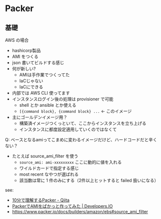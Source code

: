 # Packer

## 基礎
AWS の場合

- hashicorp製品
- AMI をつくる
- json 書いてビルドする感じ
- 何が新しい?
    - AMIは手作業でつくってた
    - IaCじゃない
    - IaCにできる
- 内部では AWS CLI 使ってます
- インスタンスログイン後の処理は provisioner で可能
    - shell とか ansible とか使える
    - `[{command block}, {command block} ...` ← このイメージ
- 主にゴールデンイメージ用？
    - 構築済イメージつくっといて、ここからインスタンスを立ち上げる
    - インスタンスに都度設定適用していくのではなくて

Q: ベースとなるamiってこまめに変わるイメージだけど、ハードコードだと辛くない？

- たとえば source_ami_filter を使う
    - `source_ami: ami-xxxxxxxxx` ここに動的に値を入れる
    - ワイルドカードで指定する感じ
    - most recent なやつが選ばれる
    - 該当数は常に 1 件のみにする（2件以上ヒットすると failed 扱いになる）

see:

- [10分で理解するPacker - Qiita](https://qiita.com/Chanmoro/items/38e9d5441141f340e805)
- [PackerでAMIをぱかっと作ってみた | Developers.IO](https://dev.classmethod.jp/articles/packer-101-oku/)
- https://www.packer.io/docs/builders/amazon/ebs#source_ami_filter

